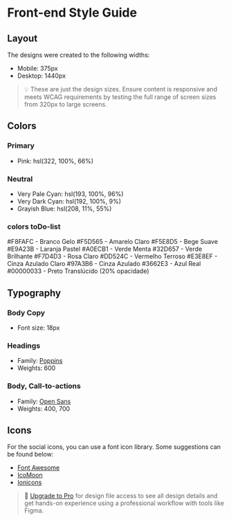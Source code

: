 # Front-end Style Guide

## Layout

The designs were created to the following widths:

- Mobile: 375px
- Desktop: 1440px

> 💡 These are just the design sizes. Ensure content is responsive and meets WCAG requirements by testing the full range of screen sizes from 320px to large screens.

## Colors

### Primary

- Pink: hsl(322, 100%, 66%)

### Neutral

- Very Pale Cyan: hsl(193, 100%, 96%)
- Very Dark Cyan: hsl(192, 100%, 9%)
- Grayish Blue: hsl(208, 11%, 55%)

### colors toDo-list

#F8FAFC - Branco Gelo
#F5D565 - Amarelo Claro
#F5E8D5 - Bege Suave
#E9A23B - Laranja Pastel
#A0ECB1 - Verde Menta
#32D657 - Verde Brilhante
#F7D4D3 - Rosa Claro
#DD524C - Vermelho Terroso
#E3E8EF - Cinza Azulado Claro
#97A3B6 - Cinza Azulado
#3662E3 - Azul Real
#00000033 - Preto Translúcido (20% opacidade)

## Typography

### Body Copy

- Font size: 18px

### Headings

- Family: [Poppins](https://fonts.google.com/specimen/Poppins)
- Weights: 600

### Body, Call-to-actions

- Family: [Open Sans](https://fonts.google.com/specimen/Open+Sans)
- Weights: 400, 700

## Icons

For the social icons, you can use a font icon library. Some suggestions can be found below:

- [Font Awesome](https://fontawesome.com/)
- [IcoMoon](https://icomoon.io/)
- [Ionicons](https://ionicons.com/)

> 💎 [Upgrade to Pro](https://www.frontendmentor.io/pro?ref=style-guide) for design file access to see all design details and get hands-on experience using a professional workflow with tools like Figma.
